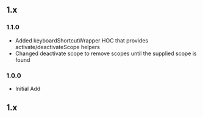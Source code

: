 ## 1.x

### 1.1.0

* Added keyboardShortcutWrapper HOC that provides activate/deactivateScope helpers
* Changed deactivate scope to remove scopes until the supplied scope is found

### 1.0.0

* Initial Add

## 1.x
